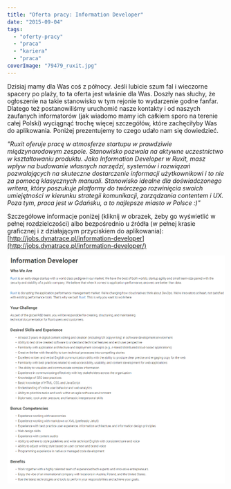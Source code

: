 ```yaml
---
title: "Oferta pracy: Information Developer"
date: "2015-09-04"
tags:
  - "oferty-pracy"
  - "praca"
  - "kariera"
  - "praca"
coverImage: "79479_ruxit.jpg"
---
```


Dzisiaj mamy dla Was coś z północy. Jeśli lubicie szum fal i wieczorne spacery
po plaży, to ta oferta jest właśnie dla Was. Doszły nas słuchy, że ogłoszenie na
takie stanowisko w tym rejonie to wydarzenie godne fanfar. Dlatego też
postanowiliśmy uruchomić nasze kontakty i od naszych zaufanych informatorów (jak
wiadomo mamy ich całkiem sporo na terenie całej Polski) wyciągnąć trochę więcej
szczegółów, które zachęciłyby Was do aplikowania. Poniżej prezentujemy to czego
udało nam się dowiedzieć.

_"Ruxit oferuje pracę w atmosferze startupu w prawdziwie międzynarodowym
zespole. Stanowisko pozwala na aktywne uczestnictwo w kształtowaniu produktu.
Jako Information Developer w Ruxit, masz wpływ na budowanie własnych narzędzi,
systemów i rozwiązań pozwalających na skuteczne dostarczenie informacji
użytkownikowi i to nie za pomocą klasycznych manuali. Stanowisko idealne dla
doświadczonego writera, który poszukuje platformy do twórczego rozwinięcia
swoich umiejętności w kierunku strategii komunikacji, zarządzania contentem i
UX. Poza tym, praca jest w Gdańsku, a to najlepsze miasto w Polsce :)"_

Szczegółowe informacje poniżej (kliknij w obrazek, żeby go wyświetlić w pełnej
rozdzielczości) albo bezpośrednio u źródła (w pełnej krasie graficznej i z
działającym przyciskiem do aplikowania):
[http://jobs.dynatrace.pl/information-developer](http://jobs.dynatrace.pl/information-developer/)

[![ruxit_ogloszenie](images/ruxit_ogloszenie.png)](http://techwriter.pl/wp-content/uploads/2015/09/ruxit_ogloszenie.png)
